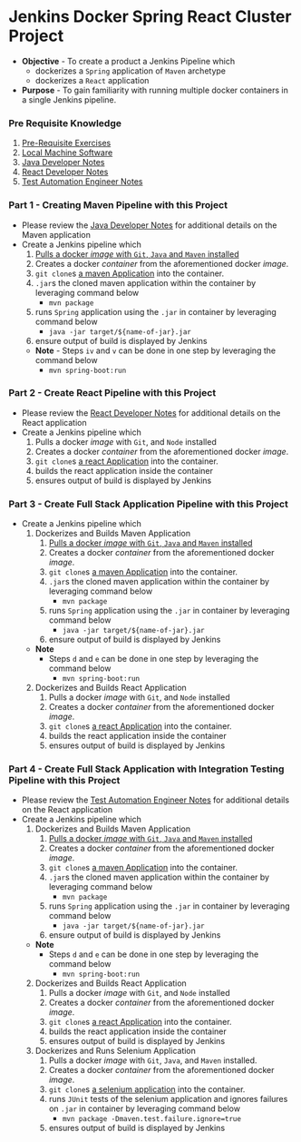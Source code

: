 # Jenkins Docker Spring React Cluster Project

* **Objective** - To create a product a Jenkins Pipeline which
	* dockerizes a `Spring` application of `Maven` archetype
	* dockerizes a `React` application
* **Purpose** - To gain familiarity with running multiple docker containers in a single Jenkins pipeline.


### Pre Requisite Knowledge
1. [Pre-Requisite Exercises](./README-prerequisite-knowledge.md)
2. [Local Machine Software](https://curriculeon.github.io/Curriculeon/lectures/containerization/docker/dockerizing-jenkins/content.html)
3. [Java Developer Notes](./README-javadev.md)
4. [React Developer Notes](./README-reactdev.md)
5. [Test Automation Engineer Notes](./README-qa.md)


### Part 1 - Creating Maven Pipeline with this Project
* Please review the [Java Developer Notes](./README-javadev.md) for additional details on the Maven application
* Create a Jenkins pipeline which
	1. [Pulls a docker _image_ with `Git`, `Java` and `Maven` installed](https://hub.docker.com/r/jamesdbloom/docker-java8-maven)
	2. Creates a docker _container_ from the aforementioned docker _image_.
	3. `git clone`s [a maven Application](https://github.com/curriculeon/jenkins.docker.spring.react_projecttemplate/tree/master/pom.xml) into the container.
	4. `.jar`s the cloned maven application within the container by leveraging command below
		* `mvn package`
	5. runs `Spring` application using the `.jar` in container by leveraging command below
		* `java -jar target/${name-of-jar}.jar`
	6. ensure output of build is displayed by Jenkins
	* **Note** - Steps `iv` and `v` can be done in one step by leveraging the command below
		* `mvn spring-boot:run`
		
### Part 2 - Create React Pipeline with this Project
* Please review the [React Developer Notes](./README-reactdev.md) for additional details on the React application
* Create a Jenkins pipeline which
	1. Pulls a docker _image_ with `Git`, and `Node` installed
	2. Creates a docker _container_ from the aforementioned docker _image_.
	3. `git clone`s [a react Application](https://github.com/curriculeon/jenkins.docker.spring.react_projecttemplate/tree/master/client) into the container.
	4. builds the react application inside the container
	6. ensures output of build is displayed by Jenkins



### Part 3 - Create Full Stack Application Pipeline with this Project
* Create a Jenkins pipeline which
	1. Dockerizes and Builds Maven Application
		1. [Pulls a docker _image_ with `Git`, `Java` and `Maven` installed](https://hub.docker.com/r/jamesdbloom/docker-java8-maven)
		2. Creates a docker _container_ from the aforementioned docker _image_.
		3. `git clone`s [a maven Application](https://github.com/curriculeon/jenkins.docker.spring.react_projecttemplate/tree/master/pom.xml) into the container.
		4. `.jar`s the cloned maven application within the container by leveraging command below
			* `mvn package`
		5. runs `Spring` application using the `.jar` in container by leveraging command below
			* `java -jar target/${name-of-jar}.jar`
		6. ensure output of build is displayed by Jenkins
	* **Note**
		* Steps `d` and `e` can be done in one step by leveraging the command below
			* `mvn spring-boot:run`
	2. Dockerizes and Builds React Application
		1. Pulls a docker _image_ with `Git`, and `Node` installed
		2. Creates a docker _container_ from the aforementioned docker _image_.
		3. `git clone`s [a react Application](https://github.com/curriculeon/jenkins.docker.spring.react_projecttemplate/tree/master/client) into the container.
		4. builds the react application inside the container
		6. ensures output of build is displayed by Jenkins



### Part 4 - Create Full Stack Application with Integration Testing Pipeline with this Project
* Please review the  [Test Automation Engineer Notes](./README-qa.md) for additional details on the React application
* Create a Jenkins pipeline which
	1. Dockerizes and Builds Maven Application
		1. [Pulls a docker _image_ with `Git`, `Java` and `Maven` installed](https://hub.docker.com/r/jamesdbloom/docker-java8-maven)
		2. Creates a docker _container_ from the aforementioned docker _image_.
		3. `git clone`s [a maven Application](https://github.com/curriculeon/jenkins.docker.spring.react_projecttemplate/tree/master/pom.xml) into the container.
		4. `.jar`s the cloned maven application within the container by leveraging command below
			* `mvn package`
		5. runs `Spring` application using the `.jar` in container by leveraging command below
			* `java -jar target/${name-of-jar}.jar`
		6. ensure output of build is displayed by Jenkins
	* **Note**
		* Steps `d` and `e` can be done in one step by leveraging the command below
			* `mvn spring-boot:run`
	2. Dockerizes and Builds React Application
		1. Pulls a docker _image_ with `Git`, and `Node` installed
		2. Creates a docker _container_ from the aforementioned docker _image_.
		3. `git clone`s [a react Application](https://github.com/curriculeon/jenkins.docker.spring.react_projecttemplate/tree/master/client) into the container.
		4. builds the react application inside the container
		6. ensures output of build is displayed by Jenkins
	3. Dockerizes and Runs Selenium Application
		1. Pulls a docker _image_ with `Git`, `Java`, and `Maven` installed.
		2. Creates a docker _container_ from the aforementioned docker _image_.
		3. `git clone`s [a selenium application](https://github.com/curriculeon/jenkins.docker.spring.react_person-database/tree/master/integration-testing-application) into the container.
		4. runs `JUnit` tests of the selenium application and ignores failures on `.jar` in container by leveraging command below
			* `mvn package -Dmaven.test.failure.ignore=true`
		6. ensures output of build is displayed by Jenkins
